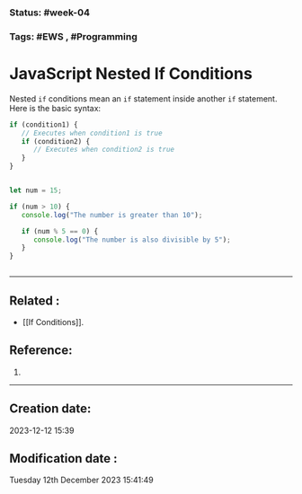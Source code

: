 
### Status: #week-04

### Tags: #EWS  , #Programming 


# JavaScript Nested If Conditions

Nested `if` conditions mean an `if` statement inside another `if` statement. Here is the basic syntax:

```javascript
if (condition1) {
   // Executes when condition1 is true
   if (condition2) {
      // Executes when condition2 is true
   }
}

````

```` javaScript

let num = 15;

if (num > 10) {
   console.log("The number is greater than 10");

   if (num % 5 == 0) {
      console.log("The number is also divisible by 5");
   }
}

````
```
```


______________________________________________________________________


## Related : 

- [[If Conditions]].

## Reference: 

1.  


---

  ## Creation date: 
  
  2023-12-12 15:39 
  
  
   ## Modification date :
   
   Tuesday 12th December 2023 15:41:49